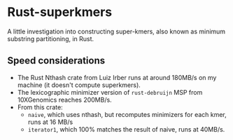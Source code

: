 # Rust-superkmers

A little investigation into constructing super-kmers, also known as minimum substring partitioning, in Rust.

## Speed considerations

* The Rust Nthash crate from Luiz Irber runs at around 180MB/s on my machine (it doesn't compute superkmers).
* The lexicographic minimizer version of `rust-debruijn` MSP from 10XGenomics reaches 200MB/s.
* From this crate:
  * `naive`, which uses nthash, but recomputes minimizers for each kmer, runs at 16 MB/s
  * `iterator1`, which 100% matches the result of naive, runs at 40MB/s.
  

